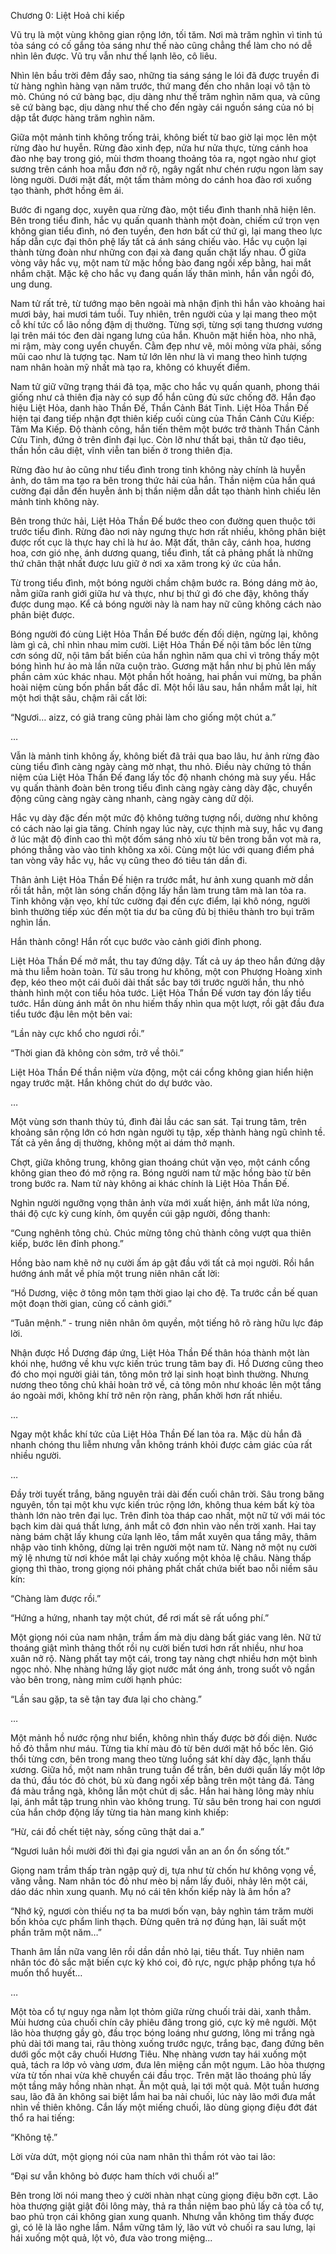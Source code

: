 Chương 0: Liệt Hoả chi kiếp

Vũ trụ là một vùng không gian rộng lớn, tối tăm. Nơi mà trăm nghìn vì tinh tú tỏa sáng có cố gắng tỏa sáng như thế nào cũng chẳng thể làm cho nó dễ nhìn lên được. Vũ trụ vẫn như thế lạnh lẽo, cô liêu.

Nhìn lên bầu trời đêm đầy sao, những tia sáng sáng le lói đã được truyền đi từ hàng nghìn hàng vạn năm trước, thứ mang đến cho nhân loại vô tận tò mò. Chúng nó cứ bàng bạc, dịu dàng như thế trăm nghìn năm qua, và cũng sẽ cứ bàng bạc, dịu dàng như thế cho đến ngày cái nguồn sáng của nó bị dập tắt được hàng trăm nghìn năm.

Giữa một mảnh tinh không trống trải, không biết từ bao giờ lại mọc lên một rừng đào hư huyễn. Rừng đào xinh đẹp, nửa hư nửa thực, từng cánh hoa đào nhẹ bay trong  gió, mùi thơm thoang thoảng tỏa ra, ngọt ngào như giọt sương trên cánh hoa mẫu đơn nở rộ, ngây ngất như chén rượu ngon làm say lòng người. Dưới mặt đất, một tấm thảm mỏng do cánh hoa đào rơi xuống tạo thành, phớt hồng êm ái.

Bước đi ngang dọc, xuyên qua rừng đào, một tiểu đình thanh nhã hiện lên. Bên trong tiểu đình, hắc vụ quấn quanh thành một đoàn, chiếm cứ trọn vẹn không gian tiểu đình, nó đen tuyền, đen hơn bất cứ thứ gì, lại mang theo lực hấp dẫn cực đại thôn phệ lấy tất cả ánh sáng chiếu vào. Hắc vụ cuộn lại thành từng đoàn như những con đại xà đang quấn chặt lấy nhau. Ở giữa vòng vây hắc vụ, một nam tử mặc hồng bào đang ngồi xếp bằng, hai mắt nhắm chặt. Mặc kệ cho hắc vụ đang quấn lấy thân mình, hắn vẫn ngồi đó, ung dung.

Nam tử rất trẻ, từ tướng mạo bên ngoài mà nhận định thì hắn vào khoảng hai mươi bảy, hai mươi tám tuổi. Tuy nhiên, trên người của y lại mang theo một cỗ khí tức cổ lão nồng đậm dị thường. Từng sợi, từng sợi tang thương vương lại trên mái tóc đen dài ngang lưng của hắn. Khuôn mặt hiền hòa, nho nhã, mi rậm, mày cong uyển chuyển. Cằm đẹp như vẽ, môi mỏng vừa phải, sống mũi cao như là tượng tạc. Nam tử lớn lên như là vì mang theo hình tượng nam nhân hoàn mỹ nhất mà tạo ra, không có khuyết điểm.

Nam tử giữ vững trạng thái đả tọa, mặc cho hắc vụ quấn quanh, phong thái giống như cả thiên địa này có sụp đổ hắn cũng đủ sức chống đỡ. Hắn đạo hiệu Liệt Hỏa, danh hào Thần Đế, Thần Cảnh Bát Tinh. Liệt Hỏa Thần Đế hiện tại đang tiếp nhận đợt thiên kiếp cuối cùng của Thần Cảnh Cửu Kiếp: Tâm Ma Kiếp. Độ thành công, hắn tiến thêm một bước trở thành Thần Cảnh Cửu Tinh, đứng ở trên đỉnh đại lục. Còn lỡ như thất bại, thân tử đạo tiêu, thần hồn câu diệt, vĩnh viễn tan biến ở trong thiên địa.

Rừng đào hư ảo cũng như tiểu đình trong tinh không này chính là huyễn ảnh, do tâm ma tạo ra bên trong thức hải của hắn. Thần niệm của hắn quá cường đại dẫn đến huyễn ảnh bị thần niệm dẫn dắt tạo thành hình chiếu lên mảnh tinh không này.

Bên trong thức hải, Liệt Hỏa Thần Đế bước theo con đường quen thuộc tới trước tiểu đình. Rừng đào nơi này ngưng thực hơn rất nhiều, không phân biệt được rốt cục là thực hay chỉ là hư ảo. Mặt đất, thân cây, cánh hoa, hương hoa, cơn gió nhẹ, ánh dương quang, tiểu đình, tất cả phảng phất là những thứ chân thật nhất được lưu giữ ở nơi xa xăm trong ký ức của hắn.

Từ trong tiểu đình, một bóng người chầm chậm bước ra. Bóng dáng mờ ảo, nằm giữa ranh giới giữa hư và thực, như bị thứ gì đó che đậy, không thấy được dung mạo. Kể cả bóng người này là nam hay nữ cũng không cách nào phân biệt được.

Bóng người đó cùng Liệt Hỏa Thần Đế bước đến đối diện, ngừng lại, không làm gì cả, chỉ nhìn nhau mỉm cười. Liệt Hỏa Thần Đế nội tâm bốc lên từng cơn sóng dữ, nội tâm bất biến của hắn nghìn năm qua chỉ vì trông thấy một bóng hình hư ảo mà lần nữa cuộn trào. Gương mặt hắn như bị phủ lên mấy phần cảm xúc khác nhau. Một phần hốt hoảng, hai phần vui mừng, ba phần hoài niệm cùng bốn phần bất đắc dĩ. Một hồi lâu sau, hắn nhắm mắt lại, hít một hơi thật sâu, chậm rãi cất lời:

“Ngươi… aizz, có giả trang cũng phải làm cho giống một chút a.”

…

Vẫn là mảnh tinh không ấy, không biết đã trải qua bao lâu, hư ảnh rừng đào cùng tiểu đình càng ngày càng mờ nhạt, thu nhỏ. Điều này chứng tỏ thần niệm của Liệt Hỏa Thần Đế đang lấy tốc độ nhanh chóng mà suy yếu. Hắc vụ quấn thành đoàn bên trong tiểu đình càng ngày càng dày đặc, chuyển động cũng càng ngày càng nhanh, càng ngày càng dữ dội.

Hắc vụ dày đặc đến một mức độ không tưởng tượng nổi, dường như không có cách nào lại gia tăng. Chính ngay lúc này, cực thịnh mà suy, hắc vụ đang ở lúc mật độ đỉnh cao thì một đốm sáng nhỏ xíu từ bên trong bắn vọt mà ra, phóng thẳng vào vào tinh không xa xôi. Cùng một lúc với quang điểm phá tan vòng vây hắc vụ, hắc vụ cũng theo đó tiêu tán dần đi.

Thân ảnh Liệt Hỏa Thần Đế hiện ra trước mắt, hư ảnh xung quanh mờ dần rồi tắt hẳn, một làn sóng chấn động lấy hắn làm trung tâm mà lan tỏa ra. Tinh không vặn vẹo, khí tức cường đại đến cực điểm, lại khô nóng, người bình thường tiếp xúc đến một tia dư ba cũng đủ bị thiêu thành tro bụi trăm nghìn lần.

Hắn thành công! Hắn rốt cục bước vào cảnh giới đỉnh phong.

Liệt Hỏa Thần Đế mở mắt, thu tay đứng dậy. Tất cả uy áp theo hắn đứng dậy mà thu liễm hoàn toàn. Từ sâu trong hư không, một con Phượng Hoàng xinh đẹp, kéo theo một cái đuôi dài thất sắc bay tới trước người hắn, thu nhỏ thành hình một con tiểu hỏa tước. Liệt Hỏa Thần Đế vươn tay đón lấy tiểu tước. Hắn dùng ánh mắt ôn nhu hiếm thấy nhìn qua một lượt, rồi gật đầu đưa tiểu tước đậu lên một bên vai:

“Lần này cực khổ cho ngươi rồi.”

“Thời gian đã không còn sớm, trở về thôi.”

Liệt Hỏa Thần Đế thần niệm vừa động, một cái cổng không gian hiển hiện ngay trước mặt. Hắn không chút do dự bước vào.

…

Một vùng sơn thanh thủy tú, đình đài lầu các san sát. Tại trung tâm, trên khoảng sân rộng lớn có hơn ngàn người tụ tập, xếp thành hàng ngũ chỉnh tề. Tất cả yên ắng dị thường, không một ai dám thở mạnh.

Chợt, giữa không trung, không gian thoáng chút vặn vẹo, một cánh cổng không gian theo đó mở rộng ra. Bóng người nam tử mặc hồng bào từ bên trong bước ra. Nam tử này không ai khác chính là Liệt Hỏa Thần Đế.

Nghìn người ngưỡng vọng thân ảnh vừa mới xuất hiện, ánh mắt lửa nóng, thái độ cực kỳ cung kính, ôm quyền cúi gập người, đồng thanh:

“Cung nghênh tông chủ. Chúc mừng tông chủ thành công vượt qua thiên kiếp, bước lên đỉnh phong.”

Hồng bào nam khẽ nở nụ cười ấm áp gật đầu với tất cả mọi người. Rồi hắn hướng ánh mắt về phía một trung niên nhân cất lời:

“Hồ Dương, việc ở tông môn tạm thời giao lại cho đệ. Ta trước cần bế quan một đoạn thời gian, củng cố cảnh giới.”

“Tuân mệnh.” - trung niên nhân ôm quyền, một tiếng hô rõ ràng hữu lực đáp lời.

Nhận được Hồ Dương đáp ứng, Liệt Hỏa Thần Đế thân hóa thành một làn khói nhẹ, hướng về khu vực kiến trúc trung tâm bay đi. Hồ Dương cũng theo đó cho mọi người giải tán, tông môn trở lại sinh hoạt bình thường. Nhưng nương theo tông chủ khải hoàn trở về, cả tông môn như khoác lên một tầng áo ngoài mới, không khí trở nên rộn ràng, phấn khởi hơn rất nhiều.

…

Ngay một khắc khí tức của Liệt Hỏa Thần Đế lan tỏa ra. Mặc dù hắn đã nhanh chóng thu liễm nhưng vẫn không tránh khỏi được cảm giác của rất nhiều người.

…

Đầy trời tuyết trắng, băng nguyên trải dài đến cuối chân trời. Sâu trong băng nguyên, tồn tại một khu vực kiến trúc rộng lớn, không thua kém bất kỳ tòa thành lớn nào trên đại lục. Trên đỉnh tòa tháp cao nhất, một nữ tử với mái tóc bạch kim dài quá thắt lưng, ánh mắt cô đơn nhìn vào nền trời xanh. Hai tay nàng bám chặt lấy khung cửa lạnh lẽo, tầm mắt xuyên qua tầng mây, thâm nhập vào tinh không, dừng lại trên người một nam tử. Nàng nở một nụ cười mỹ lệ nhưng từ nơi khóe mắt lại chảy xuống một khỏa lệ châu. Nàng thấp giọng thì thào, trong giọng nói phảng phất chất chứa biết bao nỗi niềm sâu kín:

“Chàng làm được rồi.”

“Hứng a hứng, nhanh tay một chút, để rơi mất sẽ rất uổng phí.”

Một giọng nói của nam nhân, trầm ấm mà dịu dàng bất giác vang lên. Nữ tử thoáng giật mình thảng thốt rồi nụ cười biến tươi hơn rất nhiều, như hoa xuân nở rộ. Nàng phất tay một cái, trong tay nàng chợt nhiều hơn một bình ngọc nhỏ. Nhẹ nhàng hứng lấy giọt nước mắt óng ánh, trong suốt vô ngần vào bên trong, nàng mỉm cười hạnh phúc:

“Lần sau gặp, ta sẽ tận tay đưa lại cho chàng.”

…

Một mảnh hồ nước rộng như biển, không nhìn thấy được bờ đối diện. Nước hồ đỏ thẫm như máu. Từng tia khí màu đỏ từ bên dưới mặt hồ bốc lên. Gió thổi từng cơn, bên trong mang theo từng luồng sát khí dày đặc, lạnh thấu xương. Giữa hồ, một nam nhân trung tuần để trần, bên dưới quấn lấy một lớp da thú, đầu tóc đỏ chót, bù xù đang ngồi xếp bằng trên một tảng đá. Tảng đá màu trắng ngà, không lẫn một chút dị sắc. Hắn hai hàng lông mày nhíu lại, ánh mắt tập trung nhìn vào không trung. Từ sâu bên trong hai con ngươi của hắn chớp động lấy từng tia hàn mang kinh khiếp:

“Hừ, cái đồ chết tiệt này, sống cũng thật dai a.”

“Ngươi luân hồi mười đời thì đại gia ngươi vẫn an an ổn ổn sống tốt.”

Giọng nam trầm thấp tràn ngập quỷ dị, tựa như từ chốn hư không vọng về, văng vẳng. Nam nhân tóc đỏ như mèo bị nắm lấy đuôi, nhảy lên một cái, dáo dác nhìn xung quanh. Mụ nó cái tên khốn kiếp này là âm hồn a?

“Nhớ kỹ, ngươi còn thiếu nợ ta ba mươi bốn vạn, bảy nghìn tám trăm mười bốn khỏa cực phẩm linh thạch. Đừng quên trả nợ đúng hạn, lãi suất một phần trăm một năm…”

Thanh âm lần nữa vang lên rồi dần dần nhỏ lại, tiêu thất. Tuy nhiên nam nhân tóc đỏ sắc mặt biến cực kỳ khó coi, đỏ rực, ngực phập phồng tựa hồ muốn thổ huyết…

…

Một tòa cổ tự nguy nga nằm lọt thỏm giữa rừng chuối trải dài, xanh thẳm. Mùi hương của chuối chín cây phiêu đãng trong gió, cực kỳ mê người. Một lão hòa thượng gầy gò, đầu trọc bóng loáng như gương, lông mi trắng ngà phủ dài tới mang tai, râu thòng xuống trước ngực, trắng bạc, đang đứng bên dưới gốc một cây chuối Hương Tiêu. Nhẹ nhàng vươn tay hái xuống một quả, tách ra lớp vỏ vàng ươm, đưa lên miệng cắn một ngụm. Lão hòa thượng vừa từ tốn nhai vừa khẽ chuyển cái đầu trọc. Trên mặt lão thoáng phủ lấy một tầng mây hồng nhàn nhạt. Ăn một quả, lại tới một quả. Một tuần hương sau, lão đã ăn không sai biệt lắm hai ba nải chuối, lúc này lão mới đưa mắt nhìn về thiên không. Cắn lấy một miếng chuối, lão dùng giọng điệu đớt đát thổ ra hai tiếng:

“Không tệ.”

Lời vừa dứt, một giọng nói của nam nhân thì thầm rót vào tai lão:

“Đại sư vẫn không bỏ được ham thích với chuối a!”

Bên trong lời nói mang theo ý cười nhàn nhạt cùng giọng điệu bỡn cợt. Lão hòa thượng giật giật đôi lông mày, thả ra thần niệm bao phủ lấy cả tòa cổ tự, bao phủ trọn cái không gian xung quanh. Nhưng vẫn không tìm thấy được gì, có lẽ là lão nghe lầm. Nắm vững tâm lý, lão vứt vỏ chuối ra sau lưng, lại hái xuống một quả, lột vỏ, đưa vào trong miệng...
